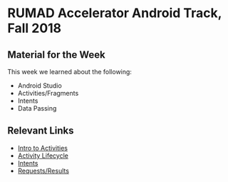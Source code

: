# RUMAD Accelerator Android Track, Fall 2018

## Material for the Week

This week we learned about the following:

* Android Studio 
* Activities/Fragments
* Intents
* Data Passing

## Relevant Links
* [Intro to Activities](https://developer.android.com/guide/components/activities/intro-activities)
* [Activity Lifecycle](https://developer.android.com/guide/components/activities/activity-lifecycle)
* [Intents](https://developer.android.com/training/basics/intents/sending)
* [Requests/Results](https://developer.android.com/training/basics/intents/result)
